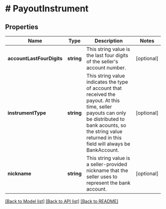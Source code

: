 # # PayoutInstrument

## Properties

Name | Type | Description | Notes
------------ | ------------- | ------------- | -------------
**accountLastFourDigits** | **string** | This string value is the last four digits of the seller&#39;s account number. | [optional] 
**instrumentType** | **string** | This string value indicates the type of account that received the payout. At this time, seller payouts can only be distributed to bank acounts, so the string value returned in this field will always be BankAccount. | [optional] 
**nickname** | **string** | This string value is a seller-provided nickname that the seller uses to represent the bank account. | [optional] 

[[Back to Model list]](../../README.md#documentation-for-models) [[Back to API list]](../../README.md#documentation-for-api-endpoints) [[Back to README]](../../README.md)


